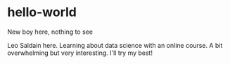 # hello-world
New boy here, nothing to see

Leo Saldain here. Learning about data science with an online course. A bit overwhelming but very interesting. I'll try my best!
